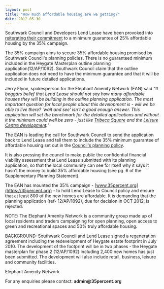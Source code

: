 ```yaml
---
layout: post
title: "How much affordable housing are we getting?"
date: 2012-05-30
---
```

Southwark Council and Developers Lend Lease have been provoked into [reiterating their commitment](https://www.southwark.gov.uk/info/200183/elephant_and_castle/2045/elephant_and_castle_regeneration_agreement/1) to a minimum guarantee of 25% affordable housing by the 35% campaign.

The 35% campaign aims to secure 35% affordable housing promised by Southwark Council's planning policies. There is no guaranteed minimum included in the Heygate Masterplan outline planning application(12/AP/1092). Southwark Council claim that the outline application does not need to have the minimum guarantee and that it will be included in future detailed applications.

Jerry Flynn, spokesperson for the Elephant Amenity Network (EAN) said _"It beggars belief that Lend Lease should not say how many affordable houses they will be building in the outline planning application. The most important question for local people about this development is - will we be able to live there? 'wait and see' isn't a good enough answer. This application will set the benchmark for the detailed applications and without it the minimum could well be zero - just like [Tribeca Square](https://www.london-se1.co.uk/news/view/3641) and the [Leisure Centre development](https://www.london-se1.co.uk/news/view/5896)."_

The EAN is leading the call for Southwark Council to send the application back to Lend Lease and tell them to include the 35% minimum guarantee of affordable housing set out in the [Council's planning policy](https://crappistmartin.github.io/images/Core_Strategy_82.pdf). 

It is also pressing the council to make public the confidential financial viability assessment that Lend Lease submitted with its planning application, so that the local community can see for itself why it says it hasn't the money to build 35% affordable housing (see pg. 6 of the Supplementary Planning Statement).

The EAN has mounted the 35% campaign - [www.35percent.org](https://35percent.org) - to hold Lend Lease to Council policy and ensure that at least 800 of the new homes are affordable. It is demanding that the planning application (ref- 12/AP/1092), due for decision in OCT 2012, is rejected.

NOTE: The Elephant Amenity Network is a community group made up of local residents and traders campaigning for open planning, open access to green and recreational spaces and 50% truly affordable housing.

BACKGROUND: Southwark Council and Lend Lease signed a regeneration agreement including the redevelopment of Heygate estate footprint in July 2010. The development of the footprint will be in two phases - the Heygate masterplan for phase 2 (12/AP/1092) including 2,400 new homes has just been submitted. The development will also include retail, business, leisure and community facilities.


Elephant Amenity Network

For any enquiries please contact: __admin@35percent.org__


